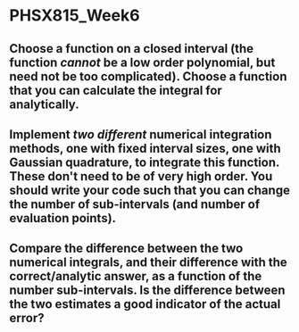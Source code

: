 # PHSX815_Week6

## Choose a function on a closed interval (the function *cannot* be a low order polynomial, but need not be too complicated). Choose a function that you can calculate the integral for analytically.

## Implement *two different* numerical integration methods, one with fixed interval sizes, one with Gaussian quadrature, to integrate this function. These don't need to be of very high order. You should write your code such that you can change the number of sub-intervals (and number of evaluation points).

## Compare the difference between the two numerical integrals, and their difference with the correct/analytic answer, as a function of the number sub-intervals. Is the difference between the two estimates a good indicator of the actual error?